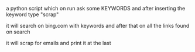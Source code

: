 a python script which on run
ask some KEYWORDS
and after inserting the keyword
type "scrap"

it will search on bing.com with keywords
and after that on all the links found on search

it will scrap for emails and print it at the last
